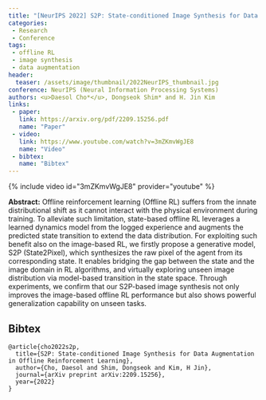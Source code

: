 ```yaml
---
title: "[NeurIPS 2022] S2P: State-conditioned Image Synthesis for Data Augmentation in Offline Reinforcement Learning"
categories:
 - Research
 - Conference
tags:
 - offline RL
 - image synthesis
 - data augmentation
header:
  teaser: /assets/image/thumbnail/2022NeurIPS_thumbnail.jpg
conference: NeurIPS (Neural Information Processing Systems)
authors: <u>Daesol Cho*</u>, Dongseok Shim* and H. Jin Kim
links:
 - paper: 
   link: https://arxiv.org/pdf/2209.15256.pdf
   name: "Paper"
 - video:
   link: https://www.youtube.com/watch?v=3mZKmvWgJE8
   name: "Video"
 - bibtex: 
   name: "Bibtex"
---
```


{% include video id="3mZKmvWgJE8" provider="youtube" %}

**Abstract:** Offline reinforcement learning (Offline RL) suffers from the innate distributional shift as it cannot interact with the physical environment during training. To alleviate such limitation, state-based offline RL leverages a learned dynamics model from the logged experience and augments the predicted state transition to extend the data distribution. For exploiting such benefit also on the image-based RL, we firstly propose a generative model, S2P (State2Pixel), which synthesizes the raw pixel of the agent from its corresponding state. It enables bridging the gap between the state and the image domain in RL algorithms, and virtually exploring unseen image distribution via model-based transition in the state space. Through experiments, we confirm that our S2P-based image synthesis not only improves the image-based offline RL performance but also shows powerful generalization capability on unseen tasks.

## Bibtex <a id="bibtex"></a>
```
@article{cho2022s2p,
  title={S2P: State-conditioned Image Synthesis for Data Augmentation in Offline Reinforcement Learning},
  author={Cho, Daesol and Shim, Dongseok and Kim, H Jin},
  journal={arXiv preprint arXiv:2209.15256},
  year={2022}
}
```